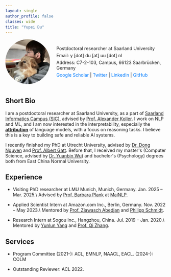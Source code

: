 ```yaml
---
layout: single
author_profile: false
classes: wide
title: "Yupei Du"
---
```


<style>
.page__content {
    max-width: 800px;
    margin: 0 auto;
}

.profile {
    display: flex;
    align-items: center;
    margin-bottom: 40px;
    max-width: 800px;
}

.profile img {
    border-radius: 50%;
    margin-right: 20px;
    width: 140px;
    height: 140px;
}

.contact-info p {
    margin: 5px 0;
}

.contact-info a {
    color: #007BFF;
    text-decoration: none;
}

.contact-info a:hover {
    text-decoration: underline;
}

.publications li {
    margin-bottom: 30px;
}

.publications p {
    margin: 5px 0;
}

@media (max-width: 600px) {
    .profile {
        flex-direction: column;
        align-items: flex-start;
    }

    .profile img {
        margin-bottom: 20px;
        margin-right: 0;
    }
}
</style>


<section class="profile">
    <img src="avatar.jpg" alt="Yupei Du">
    <div class="contact-info">
        <p>Postdoctoral researcher at Saarland University</p>
        <p>Email: y [dot] du [at] uu [dot] nl</p>
        <p>Address: C7-2-103, Campus, 66123 Saarbrücken, Germany</p>
        <p>
            <a href="https://scholar.google.com/citations?user=IgikFuEAAAAJ&hl=en-US">Google Scholar</a> |
            <a href="https://twitter.com/YupeiDu">Twitter</a> |
            <a href="https://www.linkedin.com/in/yupei-du-bba249141/">LinkedIn</a> |
            <a href="https://github.com/Yupei-Du">GitHub</a> 
            <!-- | -->
            <!-- <a href="resume.pdf">CV</a> -->
        </p>
    </div>
</section>

## Short Bio

I am a postdoctoral researcher at Saarland University, 
as a part of [Saarland Informatics Campus (SIC)](https://saarland-informatics-campus.de/en/),
advised by [Prof. Alexander Koller](https://www.coli.uni-saarland.de/~koller/).
I work on NLP and ML, and I am now interested in the interpretability, 
especially the **[attribution](https://attrib-workshop.cc/)** of language models,
with a focus on reasoning tasks.
I believe this is a key to building safe and reliable AI systems.

I recently finished my PhD at Utrecht University,
advised by [Dr. Dong Nguyen](https://www.dongnguyen.nl/)
and [Prof. Albert Gatt](https://albertgatt.github.io/).
Before that, I received my master's 
(Computer Science, advised by [Dr. Yuanbin Wu](https://ybwu.org/)) 
and bachelor's (Psychology) degrees both from East China Normal University.


## Experience

- Visiting PhD researcher at LMU Munich, Munich, Germany. Jan. 2025 – Mar. 2025.\\
  Advised by [Prof. Barbara Plank](https://bplank.github.io/) at [MaiNLP](https://mainlp.github.io/).

- Applied Scientist Intern at Amazon.com Inc., Berlin, Germany. Nov. 2022 – May 2023.\\
  Mentored by [Prof. Ziawasch Abedjan](https://www.bifold.berlin/people/prof-dr-ziawasch-abedjan.html) 
  and [Philipp Schmidt](https://scholar.google.com/citations?user=ltdoI1UAAAAJ&hl=de). 

- Research Intern at Sogou Inc., Hangzhou, China. Jul. 2019 – Jan. 2020.\\
  Mentored by [Yunlun Yang](https://aclanthology.org/people/yunlun-yang/) 
  and [Prof. Qi Zhang](http://qizhang.info/).

## Services

- Program Committee (2021–): ACL, EMNLP, NAACL, EACL. (2024-): COLM

- Outstanding Reviewer: ACL 2022.
